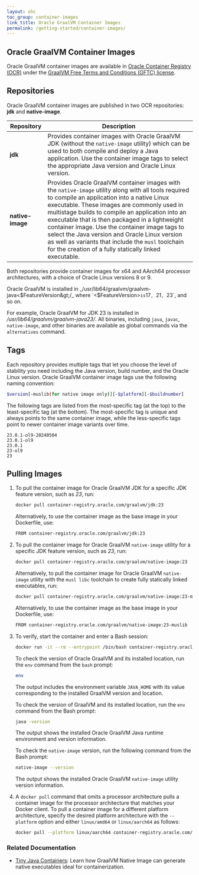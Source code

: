 ```yaml
---
layout: ohc
toc_group: container-images
link_title: Oracle GraalVM Container Images
permalink: /getting-started/container-images/
---
```


## Oracle GraalVM Container Images

Oracle GraalVM container images are available in [Oracle Container Registry (OCR)](https://container-registry.oracle.com/ords/ocr/ba/graalvm) under the [GraalVM Free Terms and Conditions (GFTC) license](https://www.oracle.com/downloads/licenses/graal-free-license.html).

## Repositories

Oracle GraalVM container images are published in two OCR repositories: **jdk** and **native-image**. 

| Repository       | Description |
|------------------|-------------|
| **jdk**          | Provides container images with Oracle GraalVM JDK (without the `native-image` utility) which can be used to both compile and deploy a Java application. Use the container image tags to select the appropriate Java version and Oracle Linux version. |
| **native-image** | Provides Oracle GraalVM container images with the `native-image` utility along with all tools required to compile an application into a native Linux executable. These images are commonly used in multistage builds to compile an application into an executable that is then packaged in a lightweight container image. Use the container image tags to select the Java version and Oracle Linux version as well as variants that include the `musl` toolchain for the creation of a fully statically linked executable. |

Both repositories provide container images for x64 and AArch64 processor architectures, with a choice of Oracle Linux versions 8 or 9.

Oracle GraalVM is installed in _/usr/lib64/graalvm/graalvm-java&lt;$FeatureVersion&gt;/_ where `<$FeatureVersion>` is `17`, `21`, `23`, and so on.

For example, Oracle GraalVM for JDK 23 is installed in _/usr/lib64/graalvm/graalvm-java23/_.
All binaries, including `java`, `javac`, `native-image`, and other binaries are available as global commands via the `alternatives` command.

## Tags

Each repository provides multiple tags that let you choose the level of stability you need including the Java version, build number, and the Oracle Linux version. 
Oracle GraalVM container image tags use the following naming convention:
```bash
$version[-muslib(for native image only)][-$platform][-$buildnumber]
```

The following tags are listed from the most-specific tag (at the top) to the least-specific tag (at the bottom). 
The most-specific tag is unique and always points to the same container image, while the less-specific tags point to newer container image variants over time.
```
23.0.1-ol9-20240504
23.0.1-ol9
23.0.1
23-ol9
23
```

## Pulling Images

1. To pull the container image for Oracle GraalVM JDK for a specific JDK feature version, such as _23_, run:
    ```bash
    docker pull container-registry.oracle.com/graalvm/jdk:23
    ```
    
    Alternatively, to use the container image as the base image in your Dockerfile, use:
    ```bash
    FROM container-registry.oracle.com/graalvm/jdk:23
    ```

2.  To pull the container image for Oracle GraalVM `native-image` utility for a specific JDK feature version, such as _23_, run: 
    ```bash
    docker pull container-registry.oracle.com/graalvm/native-image:23
    ```
    
    Alternatively, to pull the container image for Oracle GraalVM `native-image` utility with the `musl libc` toolchain to create fully statically linked executables, run:
    ```bash
    docker pull container-registry.oracle.com/graalvm/native-image:23-muslib
    ```
    
    Alternatively, to use the container image as the base image in your Dockerfile, use:
    ```bash
    FROM container-registry.oracle.com/graalvm/native-image:23-muslib
    ```
    
3. To verify, start the container and enter a Bash session:
    ```bash
    docker run -it --rm --entrypoint /bin/bash container-registry.oracle.com/graalvm/native-image:23
    ```

    To check the version of Oracle GraalVM and its installed location, run the `env` command from the `bash` prompt:
    ```bash
    env
    ```
    The output includes the environment variable `JAVA_HOME` with its value corresponding to the installed GraalVM version and location.

	To check the version of GraalVM and its installed location, run the `env` command from the Bash prompt:
    ```bash
    java -version
    ```
    The output shows the installed Oracle GraalVM Java runtime environment and version information.
    
    To check the `native-image` version, run the following command from the Bash prompt:
    ```bash
    native-image --version
    ```
    The output shows the installed Oracle GraalVM `native-image` utility version information.
    
4. A `docker pull` command that omits a processor architecture pulls a container image for the processor architecture that matches your Docker client. To pull a container image for a different platform architecture, specify the desired platform architecture with the `--platform` option and either `linux/amd64` or `linux/aarch64` as follows:
    ```bash
    docker pull --platform linux/aarch64 container-registry.oracle.com/graalvm/native-image:23
    ```

### Related Documentation

- [Tiny Java Containers](https://github.com/graalvm/graalvm-demos/tree/master/native-image/containerize/tiny-java-containers): Learn how GraalVM Native Image can generate native executables ideal for containerization.